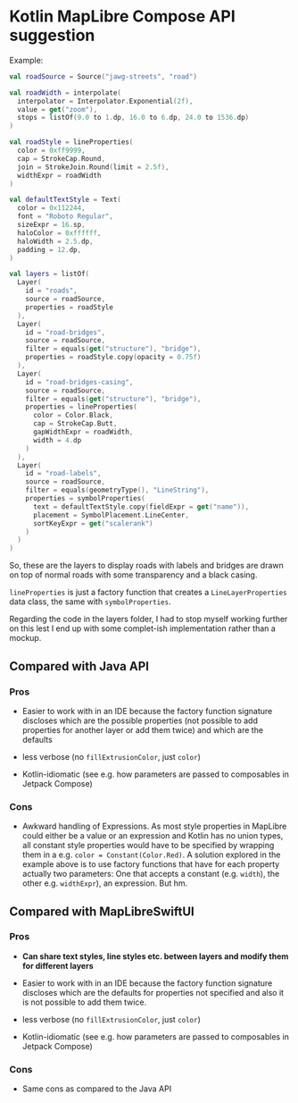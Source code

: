 # Kotlin MapLibre Compose API suggestion

Example:
```kotlin
val roadSource = Source("jawg-streets", "road")

val roadWidth = interpolate(
  interpolator = Interpolator.Exponential(2f),
  value = get("zoom"),
  stops = listOf(9.0 to 1.dp, 16.0 to 6.dp, 24.0 to 1536.dp)
)

val roadStyle = lineProperties(
  color = 0xff9999,
  cap = StrokeCap.Round,
  join = StrokeJoin.Round(limit = 2.5f),
  widthExpr = roadWidth
)

val defaultTextStyle = Text(
  color = 0x112244,
  font = "Roboto Regular",
  sizeExpr = 16.sp,
  haloColor = 0xffffff,
  haloWidth = 2.5.dp,
  padding = 12.dp,
)

val layers = listOf(
  Layer(
    id = "roads",
    source = roadSource,
    properties = roadStyle
  ),
  Layer(
    id = "road-bridges",
    source = roadSource,
    filter = equals(get("structure"), "bridge"),
    properties = roadStyle.copy(opacity = 0.75f)
  ),
  Layer(
    id = "road-bridges-casing",
    source = roadSource,
    filter = equals(get("structure"), "bridge"),
    properties = lineProperties(
      color = Color.Black,
      cap = StrokeCap.Butt,
      gapWidthExpr = roadWidth,
      width = 4.dp
    )
  ),
  Layer(
    id = "road-labels",
    source = roadSource,
    filter = equals(geometryType(), "LineString"),
    properties = symbolProperties(
      text = defaultTextStyle.copy(fieldExpr = get("name")),
      placement = SymbolPlacement.LineCenter,
      sortKeyExpr = get("scalerank")
    )
  )
)
```

So, these are the layers to display roads with labels and bridges are drawn on top of normal roads
with some transparency and a black casing.

`lineProperties` is just a factory function that creates a `LineLayerProperties` data class, the
same with `symbolProperties`.

Regarding the code in the layers folder, I had to stop myself working further on this lest I end up
with some complet-ish implementation rather than a mockup.

## Compared with Java API

### Pros

- Easier to work with in an IDE because the factory function signature discloses which are the 
  possible properties (not possible to add properties for another layer or add them twice) and
  which are the defaults

- less verbose (no `fillExtrusionColor`, just `color`)

- Kotlin-idiomatic (see e.g. how parameters are passed to composables in Jetpack Compose)

### Cons

- Awkward handling of Expressions. As most style properties in MapLibre could either be a 
  value or an expression and Kotlin has no union types, all constant style properties would have to be 
  specified by wrapping them in a  e.g. `color = Constant(Color.Red)`.
  A solution explored in the example above is to use factory functions that have for each property
  actually two parameters: One that accepts a constant (e.g. `width`), the other e.g. `widthExpr`), an expression. But hm.

## Compared with MapLibreSwiftUI

### Pros

- **Can share text styles, line styles etc. between layers and modify them for different layers**

- Easier to work with in an IDE because the factory function signature discloses which are the 
  defaults for properties not specified and also it is not possible to add them twice.

- less verbose (no `fillExtrusionColor`, just `color`)

- Kotlin-idiomatic (see e.g. how parameters are passed to composables in Jetpack Compose)

### Cons

- Same cons as compared to the Java API
